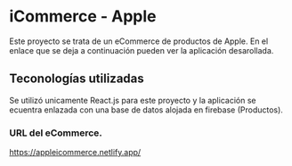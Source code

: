 # iCommerce - Apple 
Este proyecto se trata de un eCommerce de productos de Apple. En el enlace que se deja a continuación pueden ver la aplicación desarollada.

## Teconologías utilizadas
Se utilizó unicamente React.js para este proyecto y la aplicación se ecuentra enlazada con una base de datos alojada en firebase (Productos).

### URL del eCommerce.
https://appleicommerce.netlify.app/
